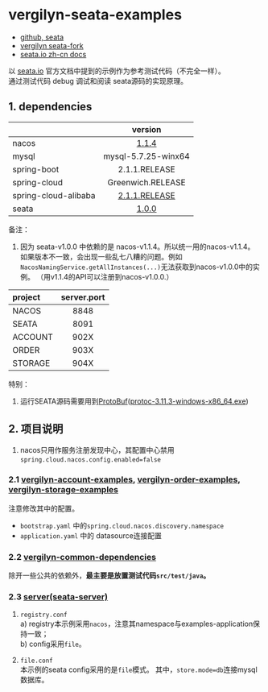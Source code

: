 # vergilyn-seata-examples

+ [github, seata]
+ [vergilyn seata-fork]
+ [seata.io zh-cn docs]

以 [seata.io][seata.io zh-cn docs] 官方文档中提到的示例作为参考测试代码（不完全一样）。  
通过测试代码 debug 调试和阅读 seata源码的实现原理。

## 1. dependencies

|                      |                             version                              |
|:---------------------|:----------------------------------------------------------------:|
| nacos                |       [1.1.4](https://github.com/alibaba/nacos/releases/)        |
| mysql                |                       mysql-5.7.25-winx64                        |
| spring-boot          |                          2.1.1.RELEASE                           |
| spring-cloud         |                        Greenwich.RELEASE                         |
| spring-cloud-alibaba | [2.1.1.RELEASE](https://github.com/alibaba/spring-cloud-alibaba) |
| seata                |        [1.0.0](https://github.com/seata/seata/tree/1.0.0)        |

备注：
1. 因为 seata-v1.0.0 中依赖的是 nacos-v1.1.4。所以统一用的nacos-v1.1.4。
如果版本不一致，会出现一些乱七八糟的问题。例如`NacosNamingService.getAllInstances(...)`无法获取到nacos-v1.0.0中的实例。
（用v1.1.4的API可以注册到nacos-v1.0.0.）

| project | server.port |
|:--------|:-----------:|
| NACOS   |    8848     |
| SEATA   |    8091     |
| ACCOUNT |    902X     |
| ORDER   |    903X     |
| STORAGE |    904X     |

特别：
1. 运行SEATA源码需要用到[ProtoBuf](https://github.com/protocolbuffers/protobuf/releases)([protoc-3.11.3-windows-x86_64.exe](https://repo1.maven.org/maven2/com/google/protobuf/protoc/3.11.3/))

## 2. 项目说明

1. nacos只用作服务注册发现中心，其配置中心禁用`spring.cloud.nacos.config.enabled=false`


### 2.1 [vergilyn-account-examples](vergilyn-account-examples), [vergilyn-order-examples](vergilyn-order-examples), [vergilyn-storage-examples](vergilyn-storage-examples)
注意修改其中的配置。
- `bootstrap.yaml` 中的`spring.cloud.nacos.discovery.namespace`
- `application.yaml` 中的 datasource连接配置

### 2.2 [vergilyn-common-dependencies](vergilyn-common-dependencies)
除开一些公共的依赖外，**最主要是放置测试代码`src/test/java`。**

### 2.3 [server(seata-server)](../server)
1. `registry.conf`  
a) registry本示例采用`nacos`，注意其namespace与examples-application保持一致；  
b) config采用`file`。

2. `file.conf`  
本示例的seata config采用的是`file`模式。
其中，`store.mode=db`连接mysql数据库。


[seata.io zh-cn docs]: https://seata.io/zh-cn/docs/overview/what-is-seata.html
[github, seata]: https://github.com/seata/seata
[vergilyn seata-fork]: https://github.com/vergilyn/seata-fork